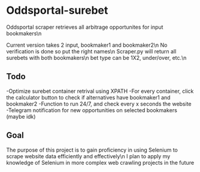 # Oddsportal-surebet
Oddsportal scraper retrieves all arbitrage opportunites for input bookmakers\n

Current version takes 2 input, bookmaker1 and bookmaker2\n
No verification is done so put the right names\n
Scraper.py will return all surebets with both bookmakers\n
bet type can be 1X2, under/over, etc.\n

## Todo
  -Optimize surebet container retrival using XPATH
  -For every container, click the calculator button to check if alternatives have bookmaker1 and bookmaker2
  -Function to run 24/7, and check every x seconds the website
  -Telegram notification for new opportunities on selected bookmakers (maybe idk)

## Goal
The purpose of this project is to gain proficiency in using Selenium to scrape website data efficiently and effectively\n
I plan to apply my knowledge of Selenium in more complex web crawling projects in the future
